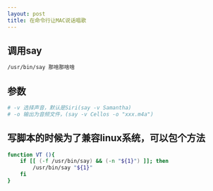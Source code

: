 ```yaml
---
layout: post
title: 在命令行让MAC说话唱歌
---
```


## 调用say

```bash
/usr/bin/say 那啥那啥啥
```

## 参数

```bash
# -v 选择声音，默认是Siri(say -v Samantha)
# -o 输出为音频文件，(say -v Cellos -o "xxx.m4a")
```

## 写脚本的时候为了兼容linux系统，可以包个方法

```bash
function VT (){
    if [[ (-f /usr/bin/say) && (-n "${1}") ]]; then
        /usr/bin/say "${1}"
    fi
}
```
